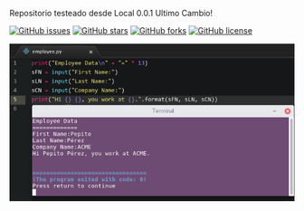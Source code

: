 Repositorio testeado desde Local 0.0.1
Ultimo Cambio!

[![GitHub issues](https://img.shields.io/github/issues/jacquexgithub/python-run-terminal.svg?style=plastic)](https://github.com/jacquexgithub/python-run-terminal/issues)
[![GitHub stars](https://img.shields.io/github/stars/jacquexgithub/python-run-terminal.svg?style=plastic)](https://github.com/jacquexgithub/python-run-terminal/stargazers)
[![GitHub forks](https://img.shields.io/github/forks/jacquexgithub/python-run-terminal.svg?style=plastic)](https://github.com/jacquexgithub/python-run-terminal/network)
[![GitHub license](https://img.shields.io/badge/license-MIT-blue.svg?style=plastic)](https://github.com/jacquexgithub/python-run-terminal/master/LICENSE.md)



![Screenshot](resources/preview.png)


